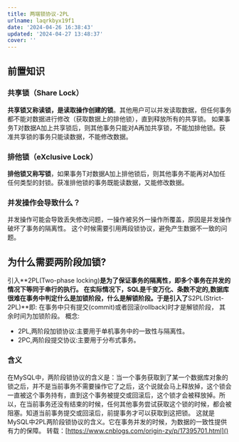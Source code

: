 ```yaml
---
title: 两端锁协议-2PL
urlname: laqrkbyx19f1
date: '2024-04-26 16:38:43'
updated: '2024-04-27 13:48:37'
cover: ''
---
```

## 前置知识
### 共享锁（Share Lock）
**共享锁又称读锁，是读取操作创建的锁**。其他用户可以并发读取数据，但任何事务都不能对数据进行修改（获取数据上的排他锁），直到释放所有的共享锁。
如果事务T对数据A加上共享锁后，则其他事务只能对A再加共享锁，不能加排他锁。获准共享锁的事务只能读数据，不能修改数据。
### 排他锁（eXclusive Lock）
**排他锁又称写锁**，如果事务T对数据A加上排他锁后，则其他事务不能再对A加任任何类型的封锁。获准排他锁的事务既能读数据，又能修改数据。
### 并发操作会导致什么？
并发操作可能会导致丢失修改问题，一操作被另外一操作所覆盖，原因是并发操作破坏了事务的隔离性。
这个时候需要引用两段锁协议，避免产生数据不一致的问题。
## 为什么需要两阶段加锁?
引入**2PL(Two-phase locking)**是为了保证事务的隔离性，即多个事务在并发的情况下等同于串行的执行。
在实际情况下，SQL是千变万化、条数不定的,数据库很难在事务中判定什么是加锁阶段，什么是解锁阶段。于是引入了**S2PL(Strict-2PL)**即:
在事务中只有提交(commit)或者回滚(rollback)时才是解锁阶段， 其余时间为加锁阶段。
概念:

- 2PL,两阶段加锁协议:主要用于单机事务中的一致性与隔离性。
- 2PC,两阶段提交协议:主要用于分布式事务。
### 含义
在MySQL中，两阶段锁协议的含义是：当一个事务获取到了某一个数据库对象的锁之后，并不是当前事务不需要操作它了之后，这个说就会马上释放掉，这个锁会一直被这个事务持有，直到这个事务被提交或回滚后，这个锁才会被释放掉。所以，在当前事务还没有结束的时候，任何其他事务尝试获取这个锁的时候，都会被阻塞。知道当前事务提交或回滚后，前提事务才可以获取到这把锁。
这就是MySQL中2PL两阶段锁协议的含义。它在事务并发的时候，为数据的一致性提供有力的保障。
转载：[https://www.cnblogs.com/origin-zy/p/17395701.html]()
